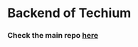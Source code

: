 # Backend of Techium

### Check the main repo [here](https://github.com/shasank27/E-Commerce-Website)
